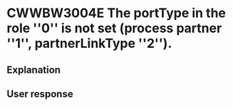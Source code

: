 # CWWBW3004E The portType in the role ''0'' is not set (process partner ''1'', partnerLinkType ''2'').

## Explanation

## User response